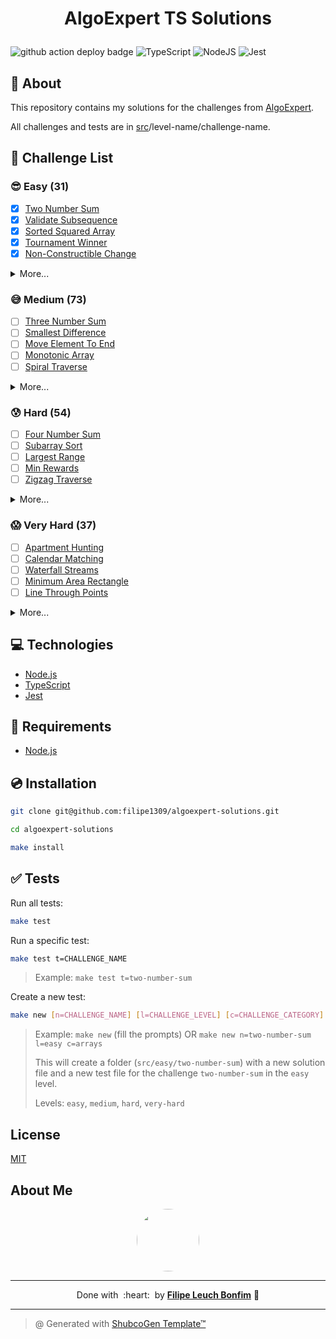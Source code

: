 
# <p align="center">AlgoExpert TS Solutions</p>

![github action deploy badge](https://github.com/filipe1309/algoexpert-solutions/actions/workflows/tests.yaml/badge.svg?event=push)
![TypeScript](https://img.shields.io/badge/Code-TypeScript-informational?style=flat-square&logo=typescript&color=3178C6)
![NodeJS](https://img.shields.io/badge/Code-NodeJS-informational?style=flat-square&logo=node.js&color=339933)
![Jest](https://img.shields.io/badge/Code-Jest-informational?style=flat-square&logo=jest&color=C21325)

## 💬 About

This repository contains my solutions for the challenges from [AlgoExpert](https://www.algoexpert.io/).

All challenges and tests are in [src](./src)/level-name/challenge-name.


## :rocket: Challenge List

### 😎 Easy (31)

- [x] [Two Number Sum](./src/easy/two-number-sum)
- [x] [Validate Subsequence](./src/easy/validate-subsequence)
- [x] [Sorted Squared Array](./src/easy/sorted-squared-array)
- [x] [Tournament Winner](./src/easy/tournament-winner)
- [x] [Non-Constructible Change](./src/easy/non-constructible-change)

<details>
  <summary>More...</summary>

- [x] [Transpose Matrix](./src/easy/transpose-matrix)
- [x] [Find Closest Value In BST](./src/easy/find-closest-value-in-bst)
- [x] [Branch Sums](./src/easy/branch-sums)
- [x] [Node Depths](./src/easy/node-depths)
- [x] [Evaluate Expression Tree](./src/easy/evaluate-expression-tree)
- [x] [Depth-first Search](./src/easy/depth-first-search)
- [x] [Minimum Waiting Time](./src/easy/minimum-waiting-time)
- [x] [Class Photos](./src/easy/class-photos)
- [x] [Tandem Bicycle](./src/easy/tandem-bicycle)
- [x] [Optimal Freelancing](./src/easy/optimal-freelancing)
- [x] [Remove Duplicates From Linked List](./src/easy/remove-duplicates-from-linked-list)
- [x] [Middle Node](./src/easy/middle-node)
- [x] [Nth Fibonacci](./src/easy/nth-fibonacci)
- [x] [Product Sum](./src/easy/product-sum)
- [x] [Binary Search](./src/easy/binary-search)
- [x] [Find Three Largest Numbers](./src/easy/find-three-largest-numbers)
- [x] [Bubble Sort](./src/easy/bubble-sort)
- [x] [Insertion Sort](./src/easy/insertion-sort)
- [x] [Selection Sort](./src/easy/selection-sort)
- [x] [Palindrome Check](./src/easy/palindrome-check)
- [ ] [Caesar Cipher Encryptor](./src/easy/caesar-cipher-encryptor)
- [ ] [Run-Length Encoding](./src/easy/run-length-encoding)
- [ ] [Common Characters](./src/easy/common-characters)
- [ ] [Generate Document](./src/easy/generate-document)
- [ ] [First Non-Repeating Character](./src/easy/first-non-repeating-character)
- [ ] [Semordnilap](./src/easy/semordnilap)

</details>

### 😅 Medium (73)

- [ ] [Three Number Sum](./src/medium/three-number-sum)
- [ ] [Smallest Difference](./src/medium/smallest-difference)
- [ ] [Move Element To End](./src/medium/move-element-to-end)
- [ ] [Monotonic Array](./src/medium/monotonic-array)
- [ ] [Spiral Traverse](./src/medium/spiral-traverse)
<details>
  <summary>More...</summary>

- [ ] [Longest Peak](./src/medium/longest-peak)
- [ ] [Array Of Products](./src/medium/array-of-products)
- [ ] [First Duplicate Value](./src/medium/first-duplicate-value)
- [ ] [Merge Overlapping Intervals](./src/medium/merge-overlapping-intervals)
- [ ] [Best Seat](./src/medium/best-seat)
- [ ] [Zero Sum Subarray](./src/medium/zero-sum-subarray)
- [ ] [Missing Numbers](./src/medium/missing-numbers)
- [ ] [Majority Element](./src/medium/majority-element)
- [ ] [Sweet And Savory](./src/medium/sweet-and-savory)
- [ ] [BST Construction](./src/medium/bst-construction)
- [ ] [Validate BST](./src/medium/validate-bst)
- [ ] [BST Traversal](./src/medium/bst-traversal)
- [ ] [Min Height BST](./src/medium/min-height-bst)
- [ ] [Find Kth Largest Value In BST](./src/medium/find-kth-largest-value-in-bst)
- [ ] [Reconstruct BST](./src/medium/reconstruct-bst)
- [ ] [Invert Binary Tree](./src/medium/invert-binary-tree)
- [ ] [Binary Tree Diameter](./src/medium/binary-tree-diameter)
- [ ] [Find Successor](./src/medium/find-successor)
- [ ] [Height Balanced Binary Tree](./src/medium/height-balanced-binary-tree)
- [ ] [Merge Binary Trees](./src/medium/merge-binary-trees)
- [ ] [Symmetrical Tree](./src/medium/symmetrical-tree)
- [ ] [Split Binary Tree](./src/medium/split-binary-tree)
- [ ] [Max Subset Sum No Adjacent](./src/medium/max-subset-sum-no-adjacent)
- [ ] [Number Of Ways To Make Change](./src/medium/number-of-ways-to-make-change)
- [ ] [Min Number Of Coins For Change](./src/medium/min-number-of-coins-for-change)
- [ ] [Levenshtein Distance](./src/medium/levenshtein-distance)
- [ ] [Number Of Ways To Traverse Graph](./src/medium/number-of-ways-to-traverse-graph)
- [ ] [Kadane's Algorithm](./src/medium/kadanes-algorithm)
- [ ] [Stable internships](./src/medium/stable-internships)
- [ ] [Union Find](./src/medium/union-find)
- [ ] [Single Cycle Check](./src/medium/single-cycle-check)
- [ ] [Breadth-first Search](./src/medium/breadth-first-search)
- [ ] [River Sizes](./src/medium/river-sizes)
- [ ] [Youngest Common Ancestor](./src/medium/youngest-common-ancestor)
- [ ] [Remove Islands](./src/medium/remove-islands)
- [ ] [Cycle In Graph](./src/medium/cycle-in-graph)
- [ ] [Minimum Passes Of Matrix](./src/medium/minimum-passes-of-matrix)
- [ ] [Two-Colorable](./src/medium/two-colorable)
- [ ] [Task Assignment](./src/medium/task-assignment)
- [ ] [Valid Starting City](./src/medium/valid-starting-city)
- [ ] [Min Heap Construction](./src/medium/min-heap-construction)
- [ ] [Linked List Construction](./src/medium/linked-list-construction)
- [ ] [Remove Kth Node From End](./src/medium/remove-kth-node-from-end)
- [ ] [Sum of Linked Lists](./src/medium/sum-of-linked-lists)
- [ ] [Merging Linked Lists](./src/medium/merging-linked-lists)
- [ ] [Permutations](./src/medium/permutations)
- [ ] [Powerset](./src/medium/powerset)
- [ ] [Phone Number Mnemonics](./src/medium/phone-number-mnemonics)
- [ ] [Staircase Traversal](./src/medium/staircase-traversal)
- [ ] [Blackjack Probability](./src/medium/blackjack-probability)
- [ ] [Reveal Minesweeper](./src/medium/reveal-minesweeper)
- [ ] [Search In Sorted Matrix](./src/medium/search-in-sorted-matrix)
- [ ] [Three Number Sort](./src/medium/three-number-sort)
- [ ] [Min Max Stack Construction](./src/medium/min-max-stack-construction)
- [ ] [Balanced Brackets](./src/medium/balanced-brackets)
- [ ] [Sunset Views](./src/medium/sunset-views)
- [ ] [Best Digits](./src/medium/best-digits)
- [ ] [Sort Stack](./src/medium/sort-stack)
- [ ] [Next Greater Element](./src/medium/next-greater-element)
- [ ] [Reverse Polish Notation](./src/medium/reverse-polish-notation)
- [ ] [Colliding Asteroids](./src/medium/colliding-asteroids)
- [ ] [Longest Palindromic Substring](./src/medium/longest-palindromic-substring)
- [ ] [Group Anagrams](./src/medium/group-anagrams)
- [ ] [Valid IP Addresses](./src/medium/valid-ip-addresses)
- [ ] [Reverse Words In String](./src/medium/reverse-words-in-string)
- [ ] [Minimum Characters For Words](./src/medium/minimum-characters-for-words)
- [ ] [One Edit](./src/medium/one-edit)
- [ ] [Suffix Trie Construction](./src/medium/suffix-trie-construction)

</details>

### 😰 Hard (54)

- [ ] [Four Number Sum](./src/hard/four-number-sum)
- [ ] [Subarray Sort](./src/hard/subarray-sort)
- [ ] [Largest Range](./src/hard/largest-range)
- [ ] [Min Rewards](./src/hard/min-rewards)
- [ ] [Zigzag Traverse](./src/hard/zigzag-traverse)
<details>
  <summary>More...</summary>

- [ ] [Longest Subarray With Sum](./src/hard/longest-subarray-with-sum)
- [ ] [Knight Connection](./src/hard/knight-connection)
- [ ] [Count Squares](./src/hard/count-squares)
- [ ] [Same BSTs](./src/hard/same-bsts)
- [ ] [Validate Three Nodes](./src/hard/validate-three-nodes)
- [ ] [Repair BST](./src/hard/repair-bst)
- [ ] [Max Path Sum In Binary Tree](./src/hard/max-path-sum-in-binary-tree)
- [ ] [Find Nodes Distance K](./src/hard/find-nodes-distance-k)
- [ ] [Max Sum Increasing Subsequence](./src/hard/max-sum-increasing-subsequence)
- [ ] [Longest Common Subsequence](./src/hard/longest-common-subsequence)
- [ ] [Min Number Of Jumps](./src/hard/min-number-of-jumps)
- [ ] [Water Area](./src/hard/water-area)
- [ ] [Knapsack Problem](./src/hard/knapsack-problem)
- [ ] [Disk Stacking](./src/hard/disk-stacking)
- [ ] [Numbers In Pi](./src/hard/numbers-in-pi)
- [ ] [Maximum Sum Submatrix](./src/hard/maximum-sum-submatrix)
- [ ] [Maximize Expression](./src/hard/maximize-expression)
- [ ] [Dice Throws](./src/hard/dice-throws)
- [ ] [Juice Bottling](./src/hard/juice-bottling)
- [ ] [Dijkstra's Algorithm](./src/hard/dijkstras-algorithm)
- [ ] [Topological Sort](./src/hard/topological-sort)
- [ ] [Kruskal's Algorithm](./src/hard/kruskals-algorithm)
- [ ] [Boggle Board](./src/hard/boggle-board)
- [ ] [Largest Island](./src/hard/largest-island)
- [ ] [Continuous Median](./src/hard/continuous-median)
- [ ] [Sort K-Sorted Array](./src/hard/sort-k-sorted-array)
- [ ] [Laptop Rentals](./src/hard/laptop-rentals)
- [ ] [Find Loop](./src/hard/find-loop)
- [ ] [Reverse Linked List](./src/hard/reverse-linked-list)
- [ ] [Merge Linked Lists](./src/hard/merge-linked-lists)
- [ ] [Shift Linked List](./src/hard/shift-linked-list)
- [ ] [Lowest Common Manager](./src/hard/lowest-common-manager)
- [ ] [Interweaving Strings](./src/hard/interweaving-strings)
- [ ] [Solve Sudoku](./src/hard/solve-sudoku)
- [ ] [Generate Div Tags](./src/hard/generate-div-tags)
- [ ] [Ambiguous Measurements](./src/hard/ambiguous-measurements)
- [ ] [Shifted Binary Search](./src/hard/shifted-binary-search)
- [ ] [Search For Range](./src/hard/search-for-range)
- [ ] [Quickselect](./src/hard/quickselect)
- [ ] [Index Equals Value](./src/hard/index-equals-value)
- [ ] [Quick Sort](./src/hard/quick-sort)
- [ ] [Heap Sort](./src/hard/heap-sort)
- [ ] [Radix Sort](./src/hard/radix-sort)
- [ ] [Shorten Path](./src/hard/shorten-path)
- [ ] [Largest Rectangle Under Skyline](./src/hard/largest-rectangle-under-skyline)
- [ ] [Longest Substring Without Duplication](./src/hard/longest-substring-without-duplication)
- [ ] [Underscorify Substring](./src/hard/underscorify-substring)
- [ ] [Pattern Matcher](./src/hard/pattern-matcher)
- [ ] [Multi String Search](./src/hard/multi-string-search)

</details>

### 😱 Very Hard (37)

- [ ] [Apartment Hunting](./src/very-hard/apartment-hunting)
- [ ] [Calendar Matching](./src/very-hard/calendar-matching)
- [ ] [Waterfall Streams](./src/very-hard/waterfall-streams)
- [ ] [Minimum Area Rectangle](./src/very-hard/minimum-area-rectangle)
- [ ] [Line Through Points](./src/very-hard/line-through-points)

<details>
  <summary>More...</summary>

- [ ] [Right Smaller Than](./src/very-hard/right-smaller-than)
- [ ] [Iterative In-order Traversal](./src/very-hard/iterative-in-order-traversal)
- [ ] [Flatten Binary Tree](./src/very-hard/flatten-binary-tree)
- [ ] [Right Sibling Tree](./src/very-hard/right-sibling-tree)
- [ ] [All Kinds Of Node Depths](./src/very-hard/all-kinds-of-node-depths)
- [ ] [Compare Leaf Traversal](./src/very-hard/compare-leaf-traversal)
- [ ] [Max Profit With K Transactions](./src/very-hard/max-profit-with-k-transactions)
- [ ] [Palindrome Partitioning Min Cuts](./src/very-hard/palindrome-partitioning-min-cuts)
- [ ] [Longest Increasing Subsequence](./src/very-hard/longest-increasing-subsequence)
- [ ] [Longest String Chain](./src/very-hard/longest-string-chain)
- [ ] [Square Of Zeroes](./src/very-hard/square-of-zeroes)
- [ ] [Knut Morris Pratt Algorithm](./src/very-hard/knut-morris-pratt-algorithm)
- [ ] [A* Algorithm](./src/very-hard/a-star-algorithm)
- [ ] [Rectangle Mania](./src/very-hard/rectangle-mania)
- [ ] [Detect Arbitrage](./src/very-hard/detect-arbitrage)
- [ ] [Two Edge Connected Graph](./src/very-hard/two-edge-connected-graph)
- [ ] [Airport Connections](./src/very-hard/airport-connections)
- [ ] [Merge Sorted Arrays](./src/very-hard/merge-sorted-arrays)
- [ ] [LRU Cache](./src/very-hard/lru-cache)
- [ ] [Rearrange Linked List](./src/very-hard/rearrange-linked-list)
- [ ] [Linked List Palindrome](./src/very-hard/linked-list-palindrome)
- [ ] [Zip Linked List](./src/very-hard/zip-linked-list)
- [ ] [Node Swap](./src/very-hard/node-swap)
- [ ] [Number Of Binary Tree Topologies](./src/very-hard/number-of-binary-tree-topologies)
- [ ] [Non-Attacking Queens](./src/very-hard/non-attacking-queens)
- [ ] [Median Of Two Sorted Arrays](./src/very-hard/median-of-two-sorted-arrays)
- [ ] [Optimal Assembly Line](./src/very-hard/optimal-assembly-line)
- [ ] [Merge Sort](./src/very-hard/merge-sort)
- [ ] [Count Inversions](./src/very-hard/count-inversions)
- [ ] [Largest Park](./src/very-hard/largest-park)
- [ ] [Smallest Substring Containing](./src/very-hard/smallest-substring-containing)
- [ ] [Longest Balanced Substring](./src/very-hard/longest-balanced-substring)

</details>

## :computer: Technologies

- [Node.js](https://nodejs.org/en/)
- [TypeScript](https://www.typescriptlang.org/)
- [Jest](https://jestjs.io/)

## :scroll: Requirements

- [Node.js](https://nodejs.org/en/)

## :cd: Installation

```sh
git clone git@github.com:filipe1309/algoexpert-solutions.git
```

```sh
cd algoexpert-solutions
```

```sh
make install
```

## :white_check_mark: Tests

Run all tests:
```sh
make test
```

Run a specific test:
```sh
make test t=CHALLENGE_NAME
```
> Example: `make test t=two-number-sum`

Create a new test:
```sh
make new [n=CHALLENGE_NAME] [l=CHALLENGE_LEVEL] [c=CHALLENGE_CATEGORY]
```
> Example: `make new` (fill the prompts) OR `make new n=two-number-sum l=easy c=arrays`
>
> This will create a folder (`src/easy/two-number-sum`) with a new solution file and a new test file for the challenge `two-number-sum` in the `easy` level.
>
> Levels: `easy`, `medium`, `hard`, `very-hard`  


<!-- 

## Contributing

Pull requests are welcome. For major changes, please open an issue first to discuss what you would like to change.

Please make sure to update tests as appropriate. -->

## License

[MIT](https://choosealicense.com/licenses/mit/)

## About Me

<p align="center">
    <a style="font-weight: bold" href="https://github.com/filipe1309/">
    <img style="border-radius:50%" width="100px; "src="https://github.com/filipe1309.png"/>
    </a>
</p>

---

<p align="center">
    Done with&nbsp;&nbsp;:heart:&nbsp;&nbsp;by <a style="font-weight: bold" href="https://github.com/filipe1309/">Filipe Leuch Bonfim</a> 🖖
</p>

---

> @ Generated with [ShubcoGen Template™](https://github.com/filipe1309/shubcogen-template)   
